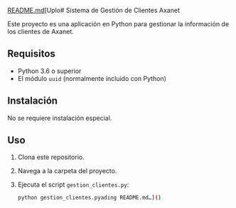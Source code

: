 [README.md](https://github.com/user-attachments/files/23153862/README.md)[Uplo# Sistema de Gestión de Clientes Axanet

Este proyecto es una aplicación en Python para gestionar la información de los clientes de Axanet.

## Requisitos

*   Python 3.6 o superior
*   El módulo `uuid` (normalmente incluido con Python)

## Instalación

No se requiere instalación especial.

## Uso

1.  Clona este repositorio.
2.  Navega a la carpeta del proyecto.
3.  Ejecuta el script `gestion_clientes.py`:

    ```bash
    python gestion_clientes.pyading README.md…]()

